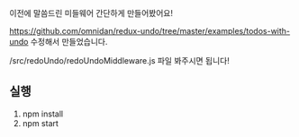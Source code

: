 이전에 말씀드린 미들웨어 간단하게 만들어봤어요!

https://github.com/omnidan/redux-undo/tree/master/examples/todos-with-undo 수정해서 만들었습니다.

/src/redoUndo/redoUndoMiddleware.js 파일 봐주시면 됩니다!

## 실행
1. npm install
2. npm start

